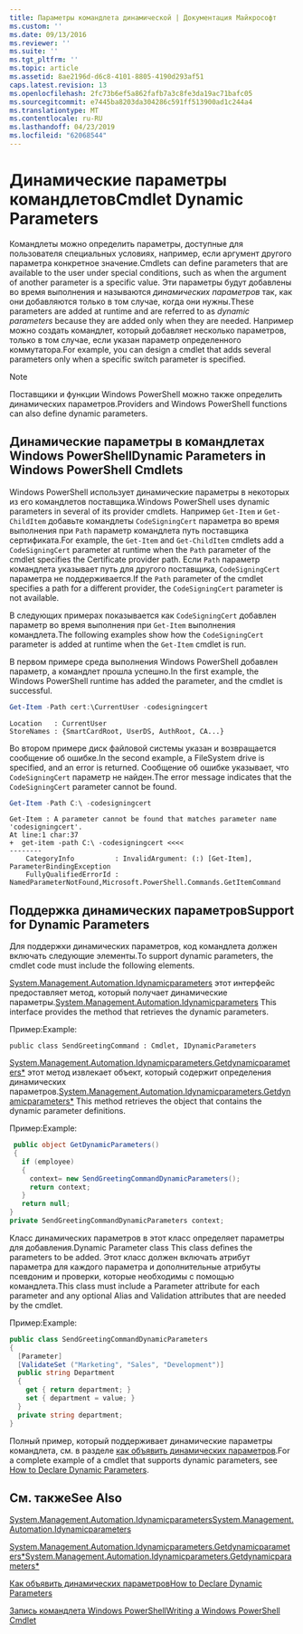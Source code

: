 ```yaml
---
title: Параметры командлета динамической | Документация Майкрософт
ms.custom: ''
ms.date: 09/13/2016
ms.reviewer: ''
ms.suite: ''
ms.tgt_pltfrm: ''
ms.topic: article
ms.assetid: 8ae2196d-d6c8-4101-8805-4190d293af51
caps.latest.revision: 13
ms.openlocfilehash: 2fc73b6ef5a862fafb7a3c8fe3da19ac71bafc05
ms.sourcegitcommit: e7445ba8203da304286c591ff513900ad1c244a4
ms.translationtype: MT
ms.contentlocale: ru-RU
ms.lasthandoff: 04/23/2019
ms.locfileid: "62068544"
---
```

# <a name="cmdlet-dynamic-parameters"></a><span data-ttu-id="9cbd5-102">Динамические параметры командлетов</span><span class="sxs-lookup"><span data-stu-id="9cbd5-102">Cmdlet Dynamic Parameters</span></span>

<span data-ttu-id="9cbd5-103">Командлеты можно определить параметры, доступные для пользователя специальных условиях, например, если аргумент другого параметра конкретное значение.</span><span class="sxs-lookup"><span data-stu-id="9cbd5-103">Cmdlets can define parameters that are available to the user under special conditions, such as when the argument of another parameter is a specific value.</span></span> <span data-ttu-id="9cbd5-104">Эти параметры будут добавлены во время выполнения и называются *динамических параметров* так, как они добавляются только в том случае, когда они нужны.</span><span class="sxs-lookup"><span data-stu-id="9cbd5-104">These parameters are added at runtime and are referred to as *dynamic parameters* because they are added only when they are needed.</span></span> <span data-ttu-id="9cbd5-105">Например можно создать командлет, который добавляет несколько параметров, только в том случае, если указан параметр определенного коммутатора.</span><span class="sxs-lookup"><span data-stu-id="9cbd5-105">For example, you can design a cmdlet that adds several parameters only when a specific switch parameter is specified.</span></span>

> [!NOTE]
> <span data-ttu-id="9cbd5-106">Поставщики и функции Windows PowerShell можно также определить динамических параметров.</span><span class="sxs-lookup"><span data-stu-id="9cbd5-106">Providers and Windows PowerShell functions can also define dynamic parameters.</span></span>

## <a name="dynamic-parameters-in-windows-powershell-cmdlets"></a><span data-ttu-id="9cbd5-107">Динамические параметры в командлетах Windows PowerShell</span><span class="sxs-lookup"><span data-stu-id="9cbd5-107">Dynamic Parameters in Windows PowerShell Cmdlets</span></span>

<span data-ttu-id="9cbd5-108">Windows PowerShell использует динамические параметры в некоторых из его командлетов поставщика.</span><span class="sxs-lookup"><span data-stu-id="9cbd5-108">Windows PowerShell uses dynamic parameters in several of its provider cmdlets.</span></span> <span data-ttu-id="9cbd5-109">Например `Get-Item` и `Get-ChildItem` добавьте командлеты `CodeSigningCert` параметра во время выполнения при `Path` параметр командлета путь поставщика сертификата.</span><span class="sxs-lookup"><span data-stu-id="9cbd5-109">For example, the `Get-Item` and `Get-ChildItem` cmdlets add a `CodeSigningCert` parameter at runtime when the `Path` parameter of the cmdlet specifies the Certificate provider path.</span></span> <span data-ttu-id="9cbd5-110">Если `Path` параметр командлета указывает путь для другого поставщика, `CodeSigningCert` параметра не поддерживается.</span><span class="sxs-lookup"><span data-stu-id="9cbd5-110">If the `Path` parameter of the cmdlet specifies a path for a different provider, the `CodeSigningCert` parameter is not available.</span></span>

<span data-ttu-id="9cbd5-111">В следующих примерах показывается как `CodeSigningCert` добавлен параметр во время выполнения при `Get-Item` выполнения командлета.</span><span class="sxs-lookup"><span data-stu-id="9cbd5-111">The following examples show how the `CodeSigningCert` parameter is added at runtime when the `Get-Item` cmdlet is run.</span></span>

<span data-ttu-id="9cbd5-112">В первом примере среда выполнения Windows PowerShell добавлен параметр, а командлет прошла успешно.</span><span class="sxs-lookup"><span data-stu-id="9cbd5-112">In the first example, the Windows PowerShell runtime has added the parameter, and the cmdlet is successful.</span></span>

```powershell
Get-Item -Path cert:\CurrentUser -codesigningcert
```

```output
Location   : CurrentUser
StoreNames : {SmartCardRoot, UserDS, AuthRoot, CA...}
```

<span data-ttu-id="9cbd5-113">Во втором примере диск файловой системы указан и возвращается сообщение об ошибке.</span><span class="sxs-lookup"><span data-stu-id="9cbd5-113">In the second example, a FileSystem drive is specified, and an error is returned.</span></span> <span data-ttu-id="9cbd5-114">Сообщение об ошибке указывает, что `CodeSigningCert` параметр не найден.</span><span class="sxs-lookup"><span data-stu-id="9cbd5-114">The error message indicates that the `CodeSigningCert` parameter cannot be found.</span></span>

```powershell
Get-Item -Path C:\ -codesigningcert
```

```output
Get-Item : A parameter cannot be found that matches parameter name 'codesigningcert'.
At line:1 char:37
+  get-item -path C:\ -codesigningcert <<<<
--------
    CategoryInfo          : InvalidArgument: (:) [Get-Item], ParameterBindingException
    FullyQualifiedErrorId : NamedParameterNotFound,Microsoft.PowerShell.Commands.GetItemCommand
```

## <a name="support-for-dynamic-parameters"></a><span data-ttu-id="9cbd5-115">Поддержка динамических параметров</span><span class="sxs-lookup"><span data-stu-id="9cbd5-115">Support for Dynamic Parameters</span></span>

<span data-ttu-id="9cbd5-116">Для поддержки динамических параметров, код командлета должен включать следующие элементы.</span><span class="sxs-lookup"><span data-stu-id="9cbd5-116">To support dynamic parameters, the cmdlet code must include the following elements.</span></span>

<span data-ttu-id="9cbd5-117">[System.Management.Automation.Idynamicparameters](/dotnet/api/System.Management.Automation.IDynamicParameters) этот интерфейс предоставляет метод, который получает динамические параметры.</span><span class="sxs-lookup"><span data-stu-id="9cbd5-117">[System.Management.Automation.Idynamicparameters](/dotnet/api/System.Management.Automation.IDynamicParameters) This interface provides the method that retrieves the dynamic parameters.</span></span>

<span data-ttu-id="9cbd5-118">Пример:</span><span class="sxs-lookup"><span data-stu-id="9cbd5-118">Example:</span></span>

`public class SendGreetingCommand : Cmdlet, IDynamicParameters`

<span data-ttu-id="9cbd5-119">[System.Management.Automation.Idynamicparameters.Getdynamicparameters\*](/dotnet/api/System.Management.Automation.IDynamicParameters.GetDynamicParameters) этот метод извлекает объект, который содержит определения динамических параметров.</span><span class="sxs-lookup"><span data-stu-id="9cbd5-119">[System.Management.Automation.Idynamicparameters.Getdynamicparameters\*](/dotnet/api/System.Management.Automation.IDynamicParameters.GetDynamicParameters) This method retrieves the object that contains the dynamic parameter definitions.</span></span>

<span data-ttu-id="9cbd5-120">Пример:</span><span class="sxs-lookup"><span data-stu-id="9cbd5-120">Example:</span></span>

```csharp
 public object GetDynamicParameters()
 {
   if (employee)
   {
     context= new SendGreetingCommandDynamicParameters();
     return context;
   }
   return null;
}
private SendGreetingCommandDynamicParameters context;
```

<span data-ttu-id="9cbd5-121">Класс динамических параметров в этот класс определяет параметры для добавления.</span><span class="sxs-lookup"><span data-stu-id="9cbd5-121">Dynamic Parameter class This class defines the parameters to be added.</span></span> <span data-ttu-id="9cbd5-122">Этот класс должен включать атрибут параметра для каждого параметра и дополнительные атрибуты псевдоним и проверки, которые необходимы с помощью командлета.</span><span class="sxs-lookup"><span data-stu-id="9cbd5-122">This class must include a Parameter attribute for each parameter and any optional Alias and Validation attributes that are needed by the cmdlet.</span></span>

<span data-ttu-id="9cbd5-123">Пример:</span><span class="sxs-lookup"><span data-stu-id="9cbd5-123">Example:</span></span>

```csharp
public class SendGreetingCommandDynamicParameters
{
  [Parameter]
  [ValidateSet ("Marketing", "Sales", "Development")]
  public string Department
  {
    get { return department; }
    set { department = value; }
  }
  private string department;
}
```

<span data-ttu-id="9cbd5-124">Полный пример, который поддерживает динамические параметры командлета, см. в разделе [как объявить динамических параметров](./how-to-declare-dynamic-parameters.md).</span><span class="sxs-lookup"><span data-stu-id="9cbd5-124">For a complete example of a cmdlet that supports dynamic parameters, see [How to Declare Dynamic Parameters](./how-to-declare-dynamic-parameters.md).</span></span>

## <a name="see-also"></a><span data-ttu-id="9cbd5-125">См. также</span><span class="sxs-lookup"><span data-stu-id="9cbd5-125">See Also</span></span>

[<span data-ttu-id="9cbd5-126">System.Management.Automation.Idynamicparameters</span><span class="sxs-lookup"><span data-stu-id="9cbd5-126">System.Management.Automation.Idynamicparameters</span></span>](/dotnet/api/System.Management.Automation.IDynamicParameters)

[<span data-ttu-id="9cbd5-127">System.Management.Automation.Idynamicparameters.Getdynamicparameters\*</span><span class="sxs-lookup"><span data-stu-id="9cbd5-127">System.Management.Automation.Idynamicparameters.Getdynamicparameters\*</span></span>](/dotnet/api/System.Management.Automation.IDynamicParameters.GetDynamicParameters)

[<span data-ttu-id="9cbd5-128">Как объявить динамических параметров</span><span class="sxs-lookup"><span data-stu-id="9cbd5-128">How to Declare Dynamic Parameters</span></span>](./how-to-declare-dynamic-parameters.md)

[<span data-ttu-id="9cbd5-129">Запись командлета Windows PowerShell</span><span class="sxs-lookup"><span data-stu-id="9cbd5-129">Writing a Windows PowerShell Cmdlet</span></span>](./writing-a-windows-powershell-cmdlet.md)
